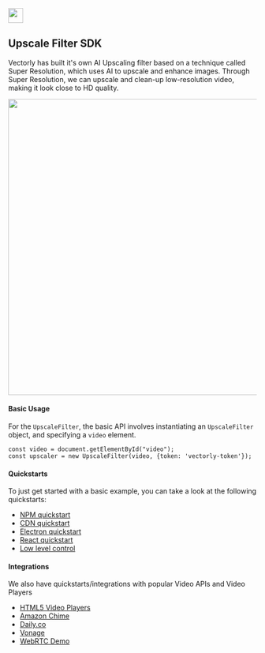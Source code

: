 <img src="https://user-images.githubusercontent.com/5678502/134426534-effa11ab-2048-4d1f-85b0-d3355bce04f5.png" height="30" >

## Upscale Filter SDK

Vectorly has built it's own AI Upscaling filter based on a technique called Super Resolution, which uses AI to upscale and enhance images. Through Super Resolution, we can upscale and clean-up low-resolution video, making it look close to HD quality.

<img src="https://user-images.githubusercontent.com/5678502/134424900-b3bf24f0-85aa-42e8-abd2-366940150d73.png" width="600" >


#### Basic Usage

For the `UpscaleFilter`, the basic API involves instantiating an `UpscaleFilter` object, and specifying a `video` element.

    const video = document.getElementById("video");
    const upscaler = new UpscaleFilter(video, {token: 'vectorly-token'});

#### Quickstarts

To just get started with a basic example, you can take a look at the following quickstarts:
* [NPM quickstart](npm-load-demo)
* [CDN quickstart](html5-plugins-demo/standalone/index.html)
* [Electron quickstart](electron-demo)
* [React quickstart](react-demo)
* [Low level control](low-level-control)


#### Integrations

We also have quickstarts/integrations with popular Video APIs and Video Players

* [HTML5 Video Players](html5-plugins-demo)
* [Amazon Chime](amazon-chime-sdk-demo)
* [Daily.co](daily-co-demo)
* [Vonage](vonage-demo)
* [WebRTC Demo](webrtc-demo)
